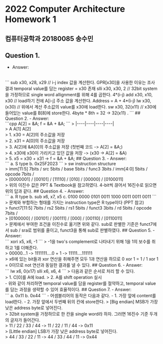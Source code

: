 # 2022 Computer Architecture Homework 1 
## 컴퓨터공학과 20180085 송수민 
## Question 1.
- Answer:
 <br>
 ```
    sub x30, x28, x29 // i-j index 값을 계산한다. GPR[x30]을 사용한 이유는 조사 결과 temporal value를 담는 register = x30 존재
    slli x30, x30, 2 // 32bit system을 가정하므로 single word allignment를 위해 4를 곱한다. 4*(i-j)
    add x30, x10, x30 // load하기 전에 A[i-j] 주소 값을 계산한다. Address = A + 4*(i-j)
    lw x30, (x30) // 위에서 계산 주소값의 value를 x30에 load한다.
    sw x30, 32(x11) // x30에 들어있는 value를 B[8]에 store한다. 4byte * 8th = 32 -> 32(x11) <B+32> .
```
## Question 2.
- Answer:
 <br>
```cpp
    A[2] = &A;
    f = &A + &A;
```
> |----|----|----|----|<br>
> A   A[1] A[2] <br>
> 1. x30 = A[2]의 주소값을 저장 <br>
> 2. x31 = A[0]의 주소값을 저장 <br>
> 3. A[2]에 &A[0]의 주소값을 저장 (첫번째 코드 -> A[2] = &A;) <br>
> 4. x30에 x30이 가리키고 있던 값을 저장 -> (x30 -> A[2] = &A) <br>
> 5. x5 = x30 + x31 -> f = &A + &A;
## Question 3.
- Answer:
 <br>
```
   a. S type 
   b. 0x25F2023
```
> sw instruction structure <br>
> imm[11:5] 7bits / src 5bits / base 5bits / func3 3bits / imm[4:0] 5bits / opcode 7bits / <br>
> [0000001] / [00101] / [11110] / [010] / [00000] / [0100011] <br>
> 위의 이진수 값은 PPT & Textbook을 참고하였다. 4-bit씩 끊어서 16진수로 읽으면 위의 답과 같다.
## Question 4.
- Answer:
 <br>
```
   a. R type 
   b. sub x6, x7, x5 
   c. 0100 0000 0101 0011 1000 0011 0011 0011
```
> 문제와 부합하는 형태를 가지는 instruction type은 R type이다 (PPT 참고) <br>
> funct7[11:5] 7bits / rs2 5bits / rs1 5bits / funct3 3bits / rd 5bits / opcode 7bits / <br>
> [0100000] / [00101] / [00111] / [000] / [00110] / [0110011] <br>
> 문제에서 부여한 조건을 이진수로 옮기면 위와 같다. sub로 판별한 기준은 funct7에서 sub / sra로 범위를 줄이고, funct3을 통해 sub로 판별하였다.
## Question 5.
- Answer:
 <br>
```
    xori x5, x6, -1
```
> -1을 two's complement로 나타내기 위해 1을 1의 보수를 취하고 1를 더해준다. <br>
> 00000...1 -> 1111111....0 + 1 -> 11111....111111 <br>
> x6에 있는 bit들과 xor 연산을 취해주면 모두 1과 연산을 하므로 0 xor 1 = 1 / 1 xor 1 = 0이므로 not 연산과 동일한 결과를 낼 수 있다.
## Question 6.
- Answer:
 <br>
```
    lw x6, 0(x17)
    slli x6, x6, 4
```
> 다음과 같은 순서로 처리 할 수 있다. <br>
> 1. C[0]를 A에 load.
> 2. A를 shift operation 실시 <br>
- 위와 같이 처리하면 temporal value를 담을 register를 절약하고, temporal value를 담는 과정을 생략할 수 있어 효율적이다.
## Question 7.
- Answer:
 <br>
```
    a. 0x11
    b. 0x44
```
- 어셈블리어의 동작은 다음과 같다. 
- 1. 가장 앞에 content를 load한다.
- 2. 가장 앞에서 두번째 뒤의 칸에 store한다.
> [Big endian] MSB가 가장 낮은 address byte로 넣어진다. <br>
> 32bit system을 가정하므로 한 칸을 single word라 하자. 그러면 16진수 기준 두개의 글자가 들어간다. <br>
> 11 / 22 / 33 / 44 -> 11 / 22 / 11 / 44 -> 0x11 <br>
> [Little endian] LSB가 가장 낮은 address byte로 넣어진다. <br>
> 44 / 33 / 22 / 11 -> 44 / 33 / 44 / 11 -> 0x44
